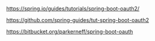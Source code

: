 https://spring.io/guides/tutorials/spring-boot-oauth2/

https://github.com/spring-guides/tut-spring-boot-oauth2


https://bitbucket.org/parkerneff/spring-boot-oauth